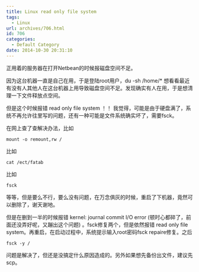 ```yaml
---
title: Linux read only file system
tags:
  - Linux
url: archives/706.html
id: 706
categories:
  - Default Category
date: 2014-10-30 20:31:10
---
```


正用着的服务器在打开Netbean的时候报磁盘空间不足。

因为这台机器一直是自己在用，于是登陆root用户，du -sh /home/* 想看看最近有没有人其他人在这台机器上用导致磁盘空间不足。发现确实有人在用，于是想清理一下文件释放点空间。

但是这个时候报错 read only file system ！！ 我觉得，可能是由于硬盘满了，系统不再允许往里写的问题，还有一种可能是文件系统确实坏了，需要fsck。

在网上查了查解决办法，比如

`mount -o remount,rw / `

比如

`cat /ect/fatab`

比如

`fsck`

等等，但是要么不行，要么没有问题，在万念俱灰的时候，重启了下机器，竟然可以删除了，谢天谢地。

但是在删到一半的时候报错 kernel: journal commit I/O error (顿时心都碎了，前面还没弄好呢，又蹦出这个问题) 。fsck修复两个，但是依然报错 read only file system。再重启，在启动过程中，系统提示输入root密码fsck repaire修复。之后

 `fsck -y /`

问题是解决了，但还是没搞定什么原因造成的。另外如果想先备份出文件，建议先scp。